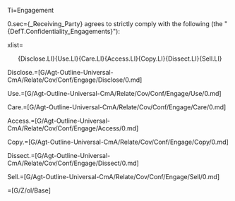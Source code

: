 Ti=Engagement

0.sec={_Receiving_Party} agrees to strictly comply with the following (the "{DefT.Confidentiality_Engagements}"):

xlist=<ol>{Disclose.LI}{Use.LI}{Care.LI}{Access.LI}{Copy.LI}{Dissect.LI}{Sell.LI}</ol>


Disclose.=[G/Agt-Outline-Universal-CmA/Relate/Cov/Conf/Engage/Disclose/0.md]

Use.=[G/Agt-Outline-Universal-CmA/Relate/Cov/Conf/Engage/Use/0.md]

Care.=[G/Agt-Outline-Universal-CmA/Relate/Cov/Conf/Engage/Care/0.md]

Access.=[G/Agt-Outline-Universal-CmA/Relate/Cov/Conf/Engage/Access/0.md]

Copy.=[G/Agt-Outline-Universal-CmA/Relate/Cov/Conf/Engage/Copy/0.md]

Dissect.=[G/Agt-Outline-Universal-CmA/Relate/Cov/Conf/Engage/Dissect/0.md]

Sell.=[G/Agt-Outline-Universal-CmA/Relate/Cov/Conf/Engage/Sell/0.md]

=[G/Z/ol/Base]